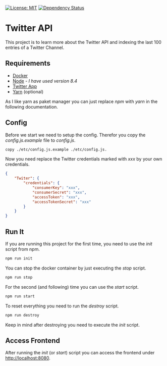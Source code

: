 [![License: MIT](https://img.shields.io/badge/License-MIT-yellow.svg)](https://opensource.org/licenses/MIT) [![Dependency Status](https://www.versioneye.com/user/projects/59b51ee1368b08003311bd9d/badge.svg?style=flat-square)](https://www.versioneye.com/user/projects/59b51ee1368b08003311bd9d)

# Twitter API
This project is to learn more about the Twitter API and indexing the last 100 entries of a Twitter Channel.

## Requirements
* [Docker](https://www.docker.com/)
* [Node](https://nodejs.org/) - _I have used version 8.4_
* [Twitter App](https://apps.twitter.com/)
* [Yarn](https://yarnpkg.com) (optional)

As I like yarn as paket manager you can just replace _npm_ with _yarn_ in the following documentation.

## Config
Before we start we need to setup the config. Therefor you copy the _config.js.example_ file to _config.js_.
```bash
copy ./etc/config.js.example ./etc/config.js.
```

Now you need replace the Twitter credentials marked with _xxx_ by your own credentials.
```json
{
	"Twiter": {
        "credentials": {
            "consumerKey": "xxx",
            "consumerSecret": "xxx",
            "accessToken": "xxx",
            "accessTokenSecret": "xxx"
        }
    }
}
```

## Run It
If you are running this project for the first time, you need to use the _init_ script from npm.
```bash
npm run init
```

You can stop the docker container by just executing the _stop_ script.
```bash
npm run stop
```

For the second (and following) time you can use the _start_ script.
```bash
npm run start
```

To reset everything you need to run the _destroy_ script.
```bash
npm run destroy
```
Keep in mind after destroying you need to execute the _init_ script.

## Access Frontend
After running the _init_ (or _start_) script you can access the frontend under [http://localhost:8080](http://localhost:8080).
